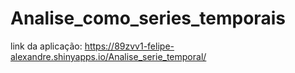 # Analise_como_series_temporais
link da aplicação: https://89zvv1-felipe-alexandre.shinyapps.io/Analise_serie_temporal/
